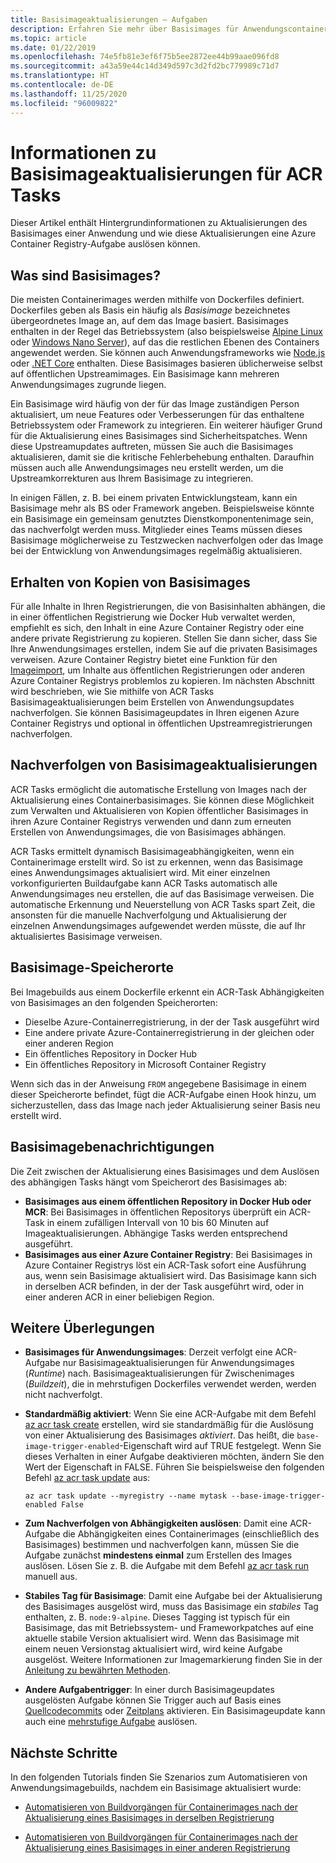 ```yaml
---
title: Basisimageaktualisierungen – Aufgaben
description: Erfahren Sie mehr über Basisimages für Anwendungscontainerimages und wie eine Basisimageaktualisierung eine Azure Container Registry-Aufgabe auslösen kann.
ms.topic: article
ms.date: 01/22/2019
ms.openlocfilehash: 74e5fb81e3ef6f75b5ee2872ee44b99aae096fd8
ms.sourcegitcommit: a43a59e44c14d349d597c3d2fd2bc779989c71d7
ms.translationtype: HT
ms.contentlocale: de-DE
ms.lasthandoff: 11/25/2020
ms.locfileid: "96009822"
---
```

# <a name="about-base-image-updates-for-acr-tasks"></a>Informationen zu Basisimageaktualisierungen für ACR Tasks

Dieser Artikel enthält Hintergrundinformationen zu Aktualisierungen des Basisimages einer Anwendung und wie diese Aktualisierungen eine Azure Container Registry-Aufgabe auslösen können.

## <a name="what-are-base-images"></a>Was sind Basisimages?

Die meisten Containerimages werden mithilfe von Dockerfiles definiert. Dockerfiles geben als Basis ein häufig als *Basisimage* bezeichnetes übergeordnetes Image an, auf dem das Image basiert. Basisimages enthalten in der Regel das Betriebssystem (also beispielsweise [Alpine Linux][base-alpine] oder [Windows Nano Server][base-windows]), auf das die restlichen Ebenen des Containers angewendet werden. Sie können auch Anwendungsframeworks wie [Node.js][base-node] oder [.NET Core][base-dotnet] enthalten. Diese Basisimages basieren üblicherweise selbst auf öffentlichen Upstreamimages. Ein Basisimage kann mehreren Anwendungsimages zugrunde liegen.

Ein Basisimage wird häufig von der für das Image zuständigen Person aktualisiert, um neue Features oder Verbesserungen für das enthaltene Betriebssystem oder Framework zu integrieren. Ein weiterer häufiger Grund für die Aktualisierung eines Basisimages sind Sicherheitspatches. Wenn diese Upstreamupdates auftreten, müssen Sie auch die Basisimages aktualisieren, damit sie die kritische Fehlerbehebung enthalten. Daraufhin müssen auch alle Anwendungsimages neu erstellt werden, um die Upstreamkorrekturen aus Ihrem Basisimage zu integrieren.

In einigen Fällen, z. B. bei einem privaten Entwicklungsteam, kann ein Basisimage mehr als BS oder Framework angeben. Beispielsweise könnte ein Basisimage ein gemeinsam genutztes Dienstkomponentenimage sein, das nachverfolgt werden muss. Mitglieder eines Teams müssen dieses Basisimage möglicherweise zu Testzwecken nachverfolgen oder das Image bei der Entwicklung von Anwendungsimages regelmäßig aktualisieren.

## <a name="maintain-copies-of-base-images"></a>Erhalten von Kopien von Basisimages

Für alle Inhalte in Ihren Registrierungen, die von Basisinhalten abhängen, die in einer öffentlichen Registrierung wie Docker Hub verwaltet werden, empfiehlt es sich, den Inhalt in eine Azure Container Registry oder eine andere private Registrierung zu kopieren. Stellen Sie dann sicher, dass Sie Ihre Anwendungsimages erstellen, indem Sie auf die privaten Basisimages verweisen. Azure Container Registry bietet eine Funktion für den [Imageimport](container-registry-import-images.md), um Inhalte aus öffentlichen Registrierungen oder anderen Azure Container Registrys problemlos zu kopieren. Im nächsten Abschnitt wird beschrieben, wie Sie mithilfe von ACR Tasks Basisimageaktualisierungen beim Erstellen von Anwendungsupdates nachverfolgen. Sie können Basisimageupdates in Ihren eigenen Azure Container Registrys und optional in öffentlichen Upstreamregistrierungen nachverfolgen.

## <a name="track-base-image-updates"></a>Nachverfolgen von Basisimageaktualisierungen

ACR Tasks ermöglicht die automatische Erstellung von Images nach der Aktualisierung eines Containerbasisimages. Sie können diese Möglichkeit zum Verwalten und Aktualisieren von Kopien öffentlicher Basisimages in ihren Azure Container Registrys verwenden und dann zum erneuten Erstellen von Anwendungsimages, die von Basisimages abhängen.

ACR Tasks ermittelt dynamisch Basisimageabhängigkeiten, wenn ein Containerimage erstellt wird. So ist zu erkennen, wenn das Basisimage eines Anwendungsimages aktualisiert wird. Mit einer einzelnen vorkonfigurierten Buildaufgabe kann ACR Tasks automatisch alle Anwendungsimages neu erstellen, die auf das Basisimage verweisen. Die automatische Erkennung und Neuerstellung von ACR Tasks spart Zeit, die ansonsten für die manuelle Nachverfolgung und Aktualisierung der einzelnen Anwendungsimages aufgewendet werden müsste, die auf Ihr aktualisiertes Basisimage verweisen.

## <a name="base-image-locations"></a>Basisimage-Speicherorte

Bei Imagebuilds aus einem Dockerfile erkennt ein ACR-Task Abhängigkeiten von Basisimages an den folgenden Speicherorten:

* Dieselbe Azure-Containerregistrierung, in der der Task ausgeführt wird
* Eine andere private Azure-Containerregistrierung in der gleichen oder einer anderen Region 
* Ein öffentliches Repository in Docker Hub 
* Ein öffentliches Repository in Microsoft Container Registry

Wenn sich das in der Anweisung `FROM` angegebene Basisimage in einem dieser Speicherorte befindet, fügt die ACR-Aufgabe einen Hook hinzu, um sicherzustellen, dass das Image nach jeder Aktualisierung seiner Basis neu erstellt wird.

## <a name="base-image-notifications"></a>Basisimagebenachrichtigungen

Die Zeit zwischen der Aktualisierung eines Basisimages und dem Auslösen des abhängigen Tasks hängt vom Speicherort des Basisimages ab:

* **Basisimages aus einem öffentlichen Repository in Docker Hub oder MCR**: Bei Basisimages in öffentlichen Repositorys überprüft ein ACR-Task in einem zufälligen Intervall von 10 bis 60 Minuten auf Imageaktualisierungen. Abhängige Tasks werden entsprechend ausgeführt.
* **Basisimages aus einer Azure Container Registry**: Bei Basisimages in Azure Container Registrys löst ein ACR-Task sofort eine Ausführung aus, wenn sein Basisimage aktualisiert wird. Das Basisimage kann sich in derselben ACR befinden, in der der Task ausgeführt wird, oder in einer anderen ACR in einer beliebigen Region.

## <a name="additional-considerations"></a>Weitere Überlegungen

* **Basisimages für Anwendungsimages**: Derzeit verfolgt eine ACR-Aufgabe nur Basisimageaktualisierungen für Anwendungsimages (*Runtime*) nach. Basisimageaktualisierungen für Zwischenimages (*Buildzeit*), die in mehrstufigen Dockerfiles verwendet werden, werden nicht nachverfolgt.  

* **Standardmäßig aktiviert**: Wenn Sie eine ACR-Aufgabe mit dem Befehl [az acr task create][az-acr-task-create] erstellen, wird sie standardmäßig für die Auslösung von einer Aktualisierung des Basisimages *aktiviert*. Das heißt, die `base-image-trigger-enabled`-Eigenschaft wird auf TRUE festgelegt. Wenn Sie dieses Verhalten in einer Aufgabe deaktivieren möchten, ändern Sie den Wert der Eigenschaft in FALSE. Führen Sie beispielsweise den folgenden Befehl [az acr task update][az-acr-task-update] aus:

  ```azurecli
  az acr task update --myregistry --name mytask --base-image-trigger-enabled False
  ```

* **Zum Nachverfolgen von Abhängigkeiten auslösen**: Damit eine ACR-Aufgabe die Abhängigkeiten eines Containerimages (einschließlich des Basisimages) bestimmen und nachverfolgen kann, müssen Sie die Aufgabe zunächst **mindestens einmal** zum Erstellen des Images auslösen. Lösen Sie z. B. die Aufgabe mit dem Befehl [az acr task run][az-acr-task-run] manuell aus.

* **Stabiles Tag für Basisimage**: Damit eine Aufgabe bei der Aktualisierung des Basisimages ausgelöst wird, muss das Basisimage ein *stabiles* Tag enthalten, z. B. `node:9-alpine`. Dieses Tagging ist typisch für ein Basisimage, das mit Betriebssystem- und Frameworkpatches auf eine aktuelle stabile Version aktualisiert wird. Wenn das Basisimage mit einem neuen Versionstag aktualisiert wird, wird keine Aufgabe ausgelöst. Weitere Informationen zur Imagemarkierung finden Sie in der [Anleitung zu bewährten Methoden](container-registry-image-tag-version.md). 

* **Andere Aufgabentrigger**: In einer durch Basisimageupdates ausgelösten Aufgabe können Sie Trigger auch auf Basis eines [Quellcodecommits](container-registry-tutorial-build-task.md) oder [Zeitplans](container-registry-tasks-scheduled.md) aktivieren. Ein Basisimageupdate kann auch eine [mehrstufige Aufgabe](container-registry-tasks-multi-step.md) auslösen.

## <a name="next-steps"></a>Nächste Schritte

In den folgenden Tutorials finden Sie Szenarios zum Automatisieren von Anwendungsimagebuilds, nachdem ein Basisimage aktualisiert wurde:

* [Automatisieren von Buildvorgängen für Containerimages nach der Aktualisierung eines Basisimages in derselben Registrierung](container-registry-tutorial-base-image-update.md)

* [Automatisieren von Buildvorgängen für Containerimages nach der Aktualisierung eines Basisimages in einer anderen Registrierung](container-registry-tutorial-base-image-update.md)


<!-- LINKS - External -->
[base-alpine]: https://hub.docker.com/_/alpine/
[base-dotnet]: https://hub.docker.com/r/microsoft/dotnet/
[base-node]: https://hub.docker.com/_/node/
[base-windows]: https://hub.docker.com/r/microsoft/nanoserver/
[sample-archive]: https://github.com/Azure-Samples/acr-build-helloworld-node/archive/master.zip
[terms-of-use]: https://azure.microsoft.com/support/legal/preview-supplemental-terms/

<!-- LINKS - Internal -->
[azure-cli]: /cli/azure/install-azure-cli
[az-acr-build]: /cli/azure/acr#az-acr-build
[az-acr-pack-build]: /cli/azure/acr/pack#az-acr-pack-build
[az-acr-task]: /cli/azure/acr/task
[az-acr-task-create]: /cli/azure/acr/task#az-acr-task-create
[az-acr-task-run]: /cli/azure/acr/task#az-acr-task-run
[az-acr-task-update]: /cli/azure/acr/task#az-acr-task-update
[az-login]: /cli/azure/reference-index#az-login
[az-login-service-principal]: /cli/azure/authenticate-azure-cli

<!-- IMAGES -->
[quick-build-01-fork]: ./media/container-registry-tutorial-quick-build/quick-build-01-fork.png
[quick-build-02-browser]: ./media/container-registry-tutorial-quick-build/quick-build-02-browser.png
